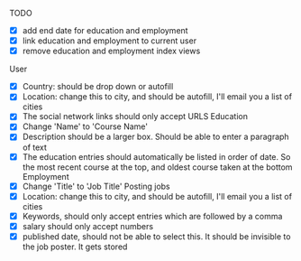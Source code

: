 TODO
* [x] add end date for education and employment
* [x] link education and employment to current user
* [x] remove education and employment index views

User
* [x] Country: should be drop down or autofill
* [x] Location: change this to city, and should be autofill, I'll email you a list of cities
* [x] The social network links should only accept URLS
Education
* [x] Change 'Name' to 'Course Name'
* [x] Description should be a larger box. Should be able to enter a paragraph of text
* [x] The education entries should automatically be listed in order of date. So the most recent course at the top, and oldest course taken at the bottom
Employment
* [x] Change 'Title' to 'Job Title'
Posting jobs
* [x] Location: change this to city, and should be autofill, I'll email you a list of cities
* [x] Keywords, should only accept entries which are followed by a comma
* [x] salary should only accept numbers
* [x] published date, should not be able to select this. It should be invisible to the job poster. It gets stored
